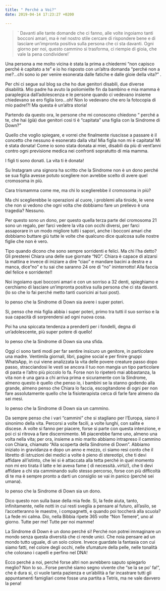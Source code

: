 ```yaml
---
title: " Perché a Voi?"
date: 2019-04-14 17:23:27 +0200

---
```


> \` Davanti alle tante domande che ci fanno, alle volte ingoiamo tanti bocconi amari, ma è nel nostro stile cercare di rispondere bene e di lasciare un’impronta positiva sulla persona che ci sta davanti. Ogni giorno per noi, questo cammino si trasforma, ci riempie di gioia, che vale la pena condividere!\` 

Una persona a me molto vicina è stata la prima a chiedermi “non capisco perché è capitato a te” e io ho risposto con un’altra domanda “perché non a me?...chi sono io per venire esonerata dalle fatiche e dalle gioie della vita?” .

Per chi ci segue sul blog sa che ho due genitori disabili, due diverse disabilità. Mio padre ha avuto la poliomielite fin da bambino e mia mamma è paraplegica dall’adolescenza e le persone quando ci vedevano insieme chiedevano se ero figlia loro...oh! Non lo vedevano che ero la fotocopia di mio padre!?! Ma questa è un’altra storia! 

Partendo da questo ora, le persone che mi conoscono chiedono “ perché a te, che hai (già) due genitori così ti è “capitata” una figlia con la Sindrome di Down?” 

Quello che voglio spiegare, e vorrei che finalmente riuscisse a passare è il concetto che nessuno è esonerato dalla vita! Mia figlia non mi è capitata! Mi è stata donata! Come io sono stata donata ai miei, disabili da più di vent’anni contro ogni previsione medica nei confronti sopratutto di mia mamma. 

I figli ti sono donati. La vita ti è donata!

Su Instagram una signora ha scritto che la Sindrome non è un dono perché se sua figlia avesse potuto scegliere non avrebbe scelto di avere quel cromosoma in più.

Cara trismamma come me, ma chi lo sceglierebbe il cromosoma in più? 

Ma chi sceglierebbe le operazioni al cuore, i problemi alla tiroide, le vene che non si vedono che ogni volta che dobbiamo fare un prelievo è una tragedia? Nessuno. 

Per questo sono un dono, per questo quella terza parte del cromosoma 21 sono un regalo, per farci vedere la vita con occhi diversi, per farci assaporare in un modo migliore tutti i sapori, anche i bocconi amari che dobbiamo buttare giù tutte le volte che qualcuno dice qualcosa sulle nostre figlie che non è vero. 

Tipo quando dicono che sono sempre sorridenti e felici. Ma chi l’ha detto? Gli presterei Chiara una delle sue giornate “NO”. Chiara è capace di alzarsi la mattina e invece di iniziare a dire “ciao” e mandare bacini a destra e a manca, dice“no” e tu sai che saranno 24 ore di  “no” ininterrotto! Alla faccia del felice e sorridente!!

Noi ingoiamo quei bocconi amari e con un sorriso a 32 denti, spieghiamo e cerchiamo di lasciare un’impronta positiva sulla persona che ci sta davanti. (lo so che lo fai perché metto tanti cuoricini ai tuoi post).

Io penso che la Sindrome di Down sia avere i super poteri.

Si, penso che mia figlia abbia i super poteri, primo tra tutti il suo sorriso e la sua capacità di sorprendersi ad ogni nuova cosa.

Poi ha una spiccata tendenza a prenderti per i fondelli, degna di un’adolescente, più super potere di quello!

Io penso che la Sindrome di Down sia una sfida.

Oggi ci sono tanti modi per far sentire insicuro un genitore, in particolare una madre. Ventimila giornali, libri, pagine social e per finire gruppi WhatsApp, in cui viene analizzata la vita delle povere creature passo dopo passo, stracciandosi le vesti se ancora il tuo non mangia un tipo particolare di pasta e l’altro più piccolo lo fa. Forse non lo ripeterò mai abbastanza, la vita non è una gara a chi arriva prima e sicuramente con la Sindrome, almeno questo è quello che penso io, i bambini se la stanno godendo alla grande, almeno penso che Chiara lo faccia, escogitandone di ogni per non fare assolutamente quello che la fisioterapista cerca di farle fare almeno da sei mesi. 

Io penso che la Sindrome di Down sia un cammino.

Da sempre penso che i vari “cammini” che si stagliano per l’Europa, siano il sinonimo della vita. Percorsi a volte facili, a volte lunghi, con salite e discese. A volte si fanno per piacere, forse si parte con questa intenzione, e poi ci si ritrova a fare discernimento. Mi piacerebbe farne uno, almeno una volta nella vita; per ora, insieme a mio marito abbiamo intrapreso il cammino con Chiara, chiamato “Alla scoperta della Sindrome di Down”. Abbiamo iniziato in gravidanza e dopo un anno e mezzo, ci siamo resi conto che il libretto di istruzioni dei medici a volte è pieno di stereotipi, che ti devi affidare all’istinto, che lei si è attaccata alla tetta perché in quel momento non mi ero tirata il latte e lei aveva fame ( di necessità..virtù!), che ti devi affidare a chi sta camminando sullo stesso percorso, forse con più difficoltà di te ma è sempre pronto a darti un consiglio se vai in panico (perché sei umana).

Io penso che la Sindrome di Down sia un dono.

Dico questo non sulla base della mia fede. Si, la fede aiuta, tanto, infinitamente, nelle notti in cui resti sveglia a pensare al futuro, all’asilo, se l’accetteranno le maestre, i compagnetti, e quando poi toccherà alla scuola? La fede mi calma. Dio, nella Bibbia ripete 365 volte “Non Temere”, uno al giorno. Tutte per me! Tutte per noi mamme! 

La Sindrome di Down è un dono perché si! Perché non potrei immaginare un mondo senza questa diversità che ci rende unici. Che noia pensare ad un mondo tutto uguale, di un solo colore. Invece guardate la fantasia con cui siamo fatti, nel colore degli occhi, nelle sfumature della pelle, nelle tonalità che colorano i capelli e perfino nel DNA! 

Ecco perché a noi, perché forse altri non avrebbero saputo spiegarlo meglio? Non lo so...Forse perché siamo segno vivente che “se la se po' fa!”, che è dura si, ci vuole tanta pazienza e un’abilità a far incastrare tutti gli appuntamenti famigliari come fosse una partita a Tetris, ma ne vale davvero la pena!